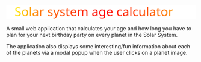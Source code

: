 ![Solar System Age Calculator](public/assets/repo_title.svg)

A small web application that calculates your age and how long you have to plan for your next birthday party on every planet in the Solar System.

The application also displays some interesting/fun information about each of the planets via a modal popup when the user clicks on a planet image.
